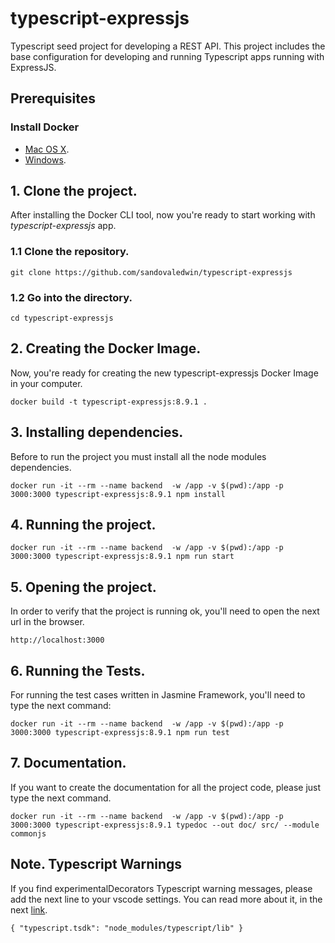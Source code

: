 # typescript-expressjs
Typescript seed project for developing a REST API. This project includes the base configuration for developing and running Typescript apps running with ExpressJS.

## Prerequisites
### Install Docker
* [Mac OS X](https://store.docker.com/editions/community/docker-ce-desktop-mac).
* [Windows](https://store.docker.com/editions/community/docker-ce-desktop-windows).

## 1. Clone the project.
After installing the Docker CLI tool, now you're ready to start working with *typescript-expressjs* app.

### 1.1 Clone the repository.
  ```
  git clone https://github.com/sandovaledwin/typescript-expressjs
  ```

### 1.2 Go into the directory.
  ```
  cd typescript-expressjs
  ```

## 2. Creating the Docker Image.
Now, you're ready for creating the new typescript-expressjs Docker Image in your computer.
  ```
  docker build -t typescript-expressjs:8.9.1 .
  ```

## 3. Installing dependencies.
Before to run the project you must install all the node modules dependencies.
```
docker run -it --rm --name backend  -w /app -v $(pwd):/app -p 3000:3000 typescript-expressjs:8.9.1 npm install
```

## 4. Running the project.
```
docker run -it --rm --name backend  -w /app -v $(pwd):/app -p 3000:3000 typescript-expressjs:8.9.1 npm run start
```

## 5. Opening the project.
In order to verify that the project is running ok, you'll need to open the next url in the browser.
```
http://localhost:3000
```  

## 6. Running the Tests.
For running the test cases written in Jasmine Framework, you'll need to type the next command:
```
docker run -it --rm --name backend  -w /app -v $(pwd):/app -p 3000:3000 typescript-expressjs:8.9.1 npm run test
```

## 7. Documentation.
If you want to create the documentation for all the project code, please just type the next command.
```
docker run -it --rm --name backend  -w /app -v $(pwd):/app -p 3000:3000 typescript-expressjs:8.9.1 typedoc --out doc/ src/ --module commonjs
```
## Note. Typescript Warnings
If you find experimentalDecorators Typescript warning messages, please add the next line to your vscode settings. You can read more about it, in the next [link](https://github.com/Microsoft/TypeScript/issues/9335).
```
{ "typescript.tsdk": "node_modules/typescript/lib" }
```